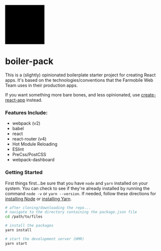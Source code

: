 <div>
<svg xmlns="http://www.w3.org/2000/svg" width="128" height="128" viewBox="229 -516 64 64">
  <g>
    <rect id="Path_0" x="229" y="-516" width="64" height="64"/>
    <g transform="translate(224.099 -519.429)">
      <path id="Path_1" data-name="Path 1" d="M30.925,60.953a2.293,2.293,0,1,0,2.293-2.291A2.3,2.3,0,0,0,30.925,60.953Zm2.293-1.265a1.267,1.267,0,1,1-1.266,1.265A1.267,1.267,0,0,1,33.218,59.688Z" transform="translate(-8 -19.601)"/>
      <path id="Path_2" data-name="Path 2" d="M66.814,49.716a2.292,2.292,0,1,0-2.293,2.294A2.294,2.294,0,0,0,66.814,49.716Zm-2.293,1.268a1.266,1.266,0,1,1,1.267-1.268A1.269,1.269,0,0,1,64.521,50.985Z" transform="translate(-15.949 -13.029)"/>
      <path id="Path_3" data-name="Path 3" d="M59.165,57.88a3.939,3.939,0,1,0-3.938,3.94A3.942,3.942,0,0,0,59.165,57.88Zm-6.852,0a2.913,2.913,0,1,1,2.914,2.914A2.917,2.917,0,0,1,52.313,57.88Z" transform="translate(-11.471 -15.101)"/>
      <path id="Path_4" data-name="Path 4" d="M36.766,77.671a3.94,3.94,0,1,0-3.94-3.94A3.943,3.943,0,0,0,36.766,77.671Zm0-6.853a2.913,2.913,0,1,1-2.914,2.913A2.916,2.916,0,0,1,36.766,70.819Z" transform="translate(-7.604 -20.138)"/>
      <path id="Path_5" data-name="Path 5" d="M37.086,51.805a3.037,3.037,0,1,0-3.037-3.036A3.039,3.039,0,0,0,37.086,51.805Zm0-5.047a2.01,2.01,0,1,1-2.01,2.01A2.012,2.012,0,0,1,37.086,46.758Z" transform="translate(-6.992 -13.491)"/>
      <path id="Path_6" data-name="Path 6" d="M59.961,78.092a3.037,3.037,0,1,0-3.036-3.036A3.041,3.041,0,0,0,59.961,78.092Zm0-5.049a2.011,2.011,0,1,1-2.01,2.012A2.012,2.012,0,0,1,59.961,73.043Z" transform="translate(-15.263 -20.845)"/>
      <path id="Path_7" data-name="Path 7" d="M65.124,31.8a2.245,2.245,0,1,0-2.244,2.246A2.248,2.248,0,0,0,65.124,31.8Zm-3.464,0a1.219,1.219,0,1,1,1.22,1.219A1.221,1.221,0,0,1,61.66,31.8Z" transform="translate(-16.442 -7.349)"/>
      <path id="Path_8" data-name="Path 8" d="M47.8,81.119a1.57,1.57,0,1,0-1.571-1.57A1.571,1.571,0,0,0,47.8,81.119Zm0-2.113a.544.544,0,1,1-.544.544A.544.544,0,0,1,47.8,79.006Z" transform="translate(-11.864 -22.74)"/>
      <path id="Path_9" data-name="Path 9" d="M46.562,57.881a1.57,1.57,0,1,0-1.569,1.568A1.571,1.571,0,0,0,46.562,57.881Zm-2.113,0a.544.544,0,1,1,.545.542A.545.545,0,0,1,44.448,57.881Z" transform="translate(-9.971 -15.853)"/>
      <path id="Path_10" data-name="Path 10" d="M39.893,27.383a1.67,1.67,0,1,0-1.669,1.67A1.672,1.672,0,0,0,39.893,27.383Zm-2.313,0a.643.643,0,1,1,.643.643A.644.644,0,0,1,37.58,27.383Z" transform="translate(-8.788 -6.128)"/>
      <path id="Path_11" data-name="Path 11" d="M51.953,72.981a1.92,1.92,0,1,0-1.921-1.92A1.922,1.922,0,0,0,51.953,72.981Zm0-2.815a.895.895,0,1,1-.9.9A.9.9,0,0,1,51.953,70.165Z" transform="translate(-13.072 -20.931)"/>
      <path id="Path_12" data-name="Path 12" d="M58.088,44.172a1.921,1.921,0,1,0-1.921,1.921A1.923,1.923,0,0,0,58.088,44.172Zm-2.817,0a.9.9,0,1,1,.9.9A.9.9,0,0,1,55.271,44.172Z" transform="translate(-14.411 -11.385)"/>
      <path id="Path_14" data-name="Path 14" d="M58.4,38.449a.5.5,0,0,0-.484-.514H40.755l-.013,0a2.011,2.011,0,0,0-3.172.009.457.457,0,0,0-.053-.012H22.889a.515.515,0,0,0,0,1.027h14.2a2.408,2.408,0,0,0-.042.445,2.117,2.117,0,1,0,4.226,0,2.349,2.349,0,0,0-.042-.445h16.69A.5.5,0,0,0,58.4,38.449ZM39.16,40.621A1.215,1.215,0,1,1,40.3,39.408,1.182,1.182,0,0,1,39.16,40.621Z" transform="translate(-3.292 -9.769)"/>
    </g>
    <path id="Path_15" d="M61.643,25.917l1.982-16.29a2.29,2.29,0,0,0-1.962-2.546L54.257,6.066a2.293,2.293,0,0,0-2.539,1.74l-1.391,5.863a25.047,25.047,0,0,0-3.67-1.589,8.209,8.209,0,0,0-16.262,0,25.08,25.08,0,0,0-3.67,1.59L25.331,7.805a2.292,2.292,0,0,0-2.539-1.74l-7.4,1.015a2.288,2.288,0,0,0-1.962,2.545l1.981,16.295a25.044,25.044,0,0,0-2.074,10V64.546a2.29,2.29,0,0,0,2.29,2.29h45.8a2.29,2.29,0,0,0,2.291-2.29V35.918A25.033,25.033,0,0,0,61.643,25.917ZM55.694,10.886l3.11.427L57.784,19.7a25.21,25.21,0,0,0-3.392-3.334ZM38.526,9.581a3.366,3.366,0,0,1,2.757,1.3,24.763,24.763,0,0,0-5.513,0A3.367,3.367,0,0,1,38.526,9.581ZM21.355,10.886l1.3,5.484A25.346,25.346,0,0,0,19.265,19.7l-1.02-8.392Zm37.783,51.37H17.914V49.66H52.267v3.435a2.29,2.29,0,0,0,4.581,0V49.66h2.29Zm0-17.177H17.914V35.918a20.612,20.612,0,1,1,41.224,0Z" transform="translate(222.667 -520)"/>
  </g>
</svg>
</div>

# boiler-pack
This is a (slightly) opinionated boilerplate starter project for creating React apps. It's based on the technologies/conventions that the Farmobile Web Team uses in their production apps.

If you want something more bare bones, and less opinionated, use [create-react-app](https://github.com/facebookincubator/create-react-app) instead.

### Features Include:
* webpack (v2)
* babel
* react
* react-router (v4)
* Hot Module Reloading
* ESlint
* PreCss/PostCSS
* webpack-dashboard

### Getting Started
First things first...be sure that you have `node` and `yarn` installed on your system. You can check to see if they're already installed by running the command `node -v` or `yarn --version`. If needed, follow these directions for [installing Node](https://nodejs.org/en/download/) or [installing Yarn](https://yarnpkg.com/en/docs/install).

```bash
# after cloning/downloading the repo...
# navigate to the directory containing the package.json file
cd /path/to/files

# install the packages
yarn install

# start the development server (HMR)
yarn start
```
